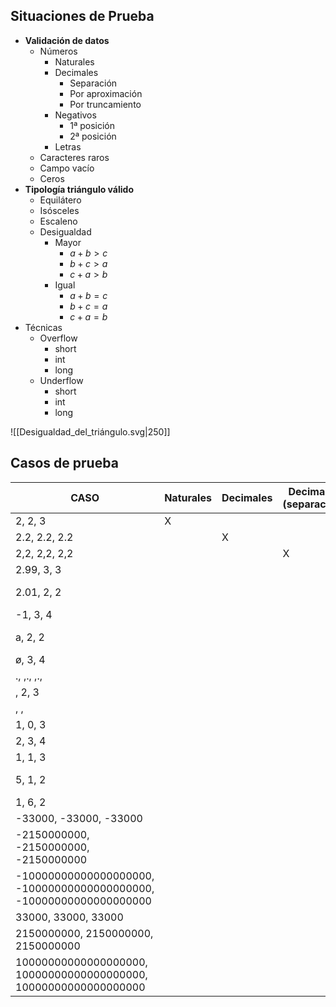 ## Situaciones de Prueba
- **Validación de datos**
	- Números
		- Naturales
		- Decimales
			- Separación
			- Por aproximación
			- Por truncamiento
		- Negativos
			- 1ª posición
			- 2ª posición
		- Letras
	- Caracteres raros
	- Campo vacío
	- Ceros
- **Tipología triángulo válido**
	- Equilátero
	- Isósceles
	- Escaleno
	- Desigualdad
		- Mayor
			- $a+b>c$
			- $b+c>a$
			- $c+a>b$
		- Igual
			- $a+b=c$
			- $b+c=a$
			- $c+a=b$
- Técnicas
	- Overflow
		- short
		- int
		- long
	- Underflow
		- short
		- int
		- long

![[Desigualdad_del_triángulo.svg|250]]
## Casos de prueba

| CASO                                                                | Naturales | Decimales | Decimales (separación) | Decimales (aproximación) | decimales (truncamiento) | Negativo | Letras | Raros | Vacío | Cero | Equilátero | Isósceles | Escaleno | Desigualdad  (mayor 1) | Desigualdad  (mayor 2) | Desigualdad (mayor 3) | UF short | UF int | UF long | OF short | OF int | OF long | esperada   | resultado                                                    |
| ------------------------------------------------------------------- | --------- | --------- | ---------------------- | ------------------------ | ------------------------ | -------- | ------ | ----- | ----- | ---- | ---------- | --------- | -------- | ---------------------- | ---------------------- | --------------------- | -------- | ------ | ------- | -------- | ------ | ------- | ---------- | ------------------------------------------------------------ |
| 2, 2, 3                                                             | X         |           |                        |                          |                          |          |        |       |       |      |            | X         |          |                        |                        |                       |          |        |         |          |        |         | isósceles  | <mark style="background: #BBFABBA6;">ok</mark>               |
| 2.2, 2.2, 2.2                                                       |           | X         |                        |                          |                          |          |        |       |       |      | X          |           |          |                        |                        |                       |          |        |         |          |        |         | equilátero | <mark style="background: #BBFABBA6;">ok</mark>               |
| 2,2, 2,2, 2,2                                                       |           |           | X                      |                          |                          |          |        |       |       |      |            |           |          |                        |                        |                       |          |        |         |          |        |         | inválido   | <mark style="background: #BBFABBA6;">ok</mark>               |
| 2.99, 3, 3                                                          |           |           |                        | X                        |                          |          |        |       |       |      |            |           |          |                        |                        |                       |          |        |         |          |        |         | isósceles  | <mark style="background: #BBFABBA6;">ok</mark>               |
| 2.01, 2, 2                                                          |           |           |                        |                          | X                        |          |        |       |       |      |            |           |          |                        |                        |                       |          |        |         |          |        |         | isósceles  | <mark style="background: #FF5582A6;">MAL</mark> (equilátero) |
| -1, 3, 4                                                            |           |           |                        |                          |                          | X        |        |       |       |      |            |           |          |                        |                        |                       |          |        |         |          |        |         | inválido   | <mark style="background: #BBFABBA6;">ok</mark>               |
| a, 2, 2                                                             |           |           |                        |                          |                          |          | X      |       |       |      |            |           |          |                        |                        |                       |          |        |         |          |        |         | inválido   | <mark style="background: #FF5582A6;">MAL</mark> (crash)      |
| ø, 3, 4                                                             |           |           |                        |                          |                          |          |        | X     |       |      |            |           |          |                        |                        |                       |          |        |         |          |        |         | inválido   | <mark style="background: #BBFABBA6;">ok</mark>               |
| ., ,., ,.,                                                          |           |           |                        |                          |                          |          |        | X     |       |      |            |           |          |                        |                        |                       |          |        |         |          |        |         | inválido   | <mark style="background: #BBFABBA6;">ok</mark>               |
| , 2, 3                                                              |           |           |                        |                          |                          |          |        |       | X     |      |            |           |          |                        |                        |                       |          |        |         |          |        |         | inválido   | <mark style="background: #BBFABBA6;">ok</mark>               |
| , ,                                                                 |           |           |                        |                          |                          |          |        |       | X     |      |            |           |          |                        |                        |                       |          |        |         |          |        |         | inválido   | <mark style="background: #BBFABBA6;">ok</mark>               |
| 1, 0, 3                                                             |           |           |                        |                          |                          |          |        |       |       | X    |            |           |          |                        |                        |                       |          |        |         |          |        |         | inválido   | <mark style="background: #BBFABBA6;">ok</mark>               |
| 2, 3, 4                                                             |           |           |                        |                          |                          |          |        |       |       |      |            |           | X        |                        |                        |                       |          |        |         |          |        |         | escaleno   | <mark style="background: #BBFABBA6;">ok</mark>               |
| 1, 1, 3                                                             |           |           |                        |                          |                          |          |        |       |       |      |            |           |          | X                      |                        |                       |          |        |         |          |        |         | inválido   | <mark style="background: #BBFABBA6;">ok</mark>               |
| 5, 1, 2                                                             |           |           |                        |                          |                          |          |        |       |       |      |            |           |          |                        | X                      |                       |          |        |         |          |        |         | inválido   | <mark style="background: #FF5582A6;">MAL</mark> (escaleno)   |
| 1, 6, 2                                                             |           |           |                        |                          |                          |          |        |       |       |      |            |           |          |                        |                        | X                     |          |        |         |          |        |         | inválido   | <mark style="background: #BBFABBA6;">ok</mark>               |
| -33000, -33000, -33000                                              |           |           |                        |                          |                          |          |        |       |       |      |            |           |          |                        |                        |                       | X        |        |         |          |        |         | inválido   | <mark style="background: #BBFABBA6;">ok</mark>               |
| -2150000000, -2150000000, -2150000000                               |           |           |                        |                          |                          |          |        |       |       |      |            |           |          |                        |                        |                       |          | X      |         |          |        |         | inválido   | <mark style="background: #BBFABBA6;">ok</mark>               |
| -10000000000000000000, -10000000000000000000, -10000000000000000000 |           |           |                        |                          |                          |          |        |       |       |      |            |           |          |                        |                        |                       |          |        | X       |          |        |         | inválido   | <mark style="background: #BBFABBA6;">ok</mark>               |
| 33000, 33000, 33000                                                 |           |           |                        |                          |                          |          |        |       |       |      |            |           |          |                        |                        |                       |          |        |         | X        |        |         | equilátero | <mark style="background: #BBFABBA6;">ok</mark>               |
| 2150000000, 2150000000, 2150000000                                  |           |           |                        |                          |                          |          |        |       |       |      |            |           |          |                        |                        |                       |          |        |         |          | X      |         | equilátero | <mark style="background: #BBFABBA6;">ok</mark>               |
| 10000000000000000000, 10000000000000000000, 10000000000000000000    |           |           |                        |                          |                          |          |        |       |       |      |            |           |          |                        |                        |                       |          |        |         |          |        | X       | equilátero | <mark style="background: #BBFABBA6;">ok</mark>               |
